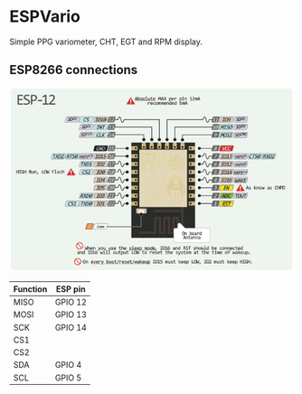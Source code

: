 # ESPVario
Simple PPG variometer, CHT, EGT and RPM display.

## ESP8266 connections
![ESP pinout](img/esp12e-pinout.png)

| Function | ESP pin | 
| ------ | ------ |
| MISO  | GPIO 12 |
| MOSI  | GPIO 13 |
| SCK | GPIO 14 |
| CS1 |   |
| CS2 |   |
| SDA | GPIO 4 |
| SCL | GPIO 5 |
